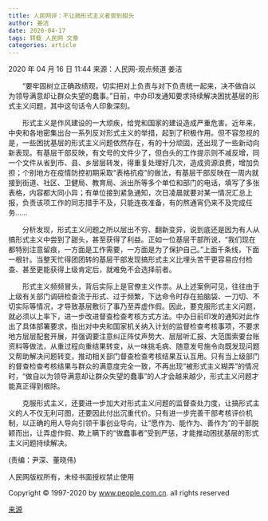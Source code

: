 ```yaml
---
title: 人民网评：不让搞形式主义者尝到甜头
author: 姜洁
date: 2020-04-17
tags: 转载 人民网 文章
categories: article
---
```


2020 年 04 月 16 日 11:44 来源：人民网-观点频道 姜洁

&emsp;&emsp;“要牢固树立正确政绩观，切实把对上负责与对下负责统一起来，决不做自以为领导满意却让群众失望的蠢事。”日前，中办印发通知要求持续解决困扰基层的形式主义问题，其中这句话令人印象深刻。

&emsp;&emsp;形式主义是作风建设的一大顽疾，给党和国家的建设造成严重危害。近年来，中央和各地密集出台一系列反对形式主义的举措，起到了积极作用。但不容忽视的是，一些困扰基层的形式主义问题依然存在，有的十分顽固，还出现了一些新动向新表现。有基层干部反映，有文号的文件少了，但白头的工作提示则不减反增，同一个文件从省到市、县、乡层层转发，得重复处理好几次，造成资源浪费，增加负担；个别地方在疫情防控初期采取“表格抗疫”的做法，有基层干部反映在一周内就接到街道、社区、卫健局、教育局、派出所等多个单位和部门的电话，填写了多张表格，内容都大同小异；有单位接到紧急通知，次日凌晨就要对某一情况汇总上报，负责该项工作的同志措手不及，只能连夜准备，有的熬通宵仍来不及完成任务……

&emsp;&emsp;分析发现，形式主义问题之所以层出不穷、翻新变异，说到底还是因为有人从搞形式主义中尝到了甜头，甚至获得了利益。正如一位基层干部所说，“我们现在都特别注意留痕，一方面是工作需要，一方面是为了保护自己。”上面千条线，下面一根针。当整天忙得团团转的基层干部发现搞形式主义比埋头苦干更容易应付检查、甚至更能获得上级肯定后，就难免不会选择前者。

&emsp;&emsp;形式主义频频冒头，背后实际上是官僚主义作祟。从上述案例可见，往往由于上级有关部门调研检查流于形式、过于频繁，下达命令时存在拍脑袋、一刀切、不切实际等情况，才导致基层敷衍了事乃至弄虚作假。因此，要克服形式主义问题，就必须以上率下，进一步改进督查检查考核方式方法。中办日前印发的通知对此作出了具体部署要求，指出对中央和国家机关纳入计划的监督检查考核事项，不要求地方层层配套开展，并强调要注意纠正阵仗声势大、层层听汇报、大范围索要台账资料等做法，从重过程向重结果转变，从一味挑毛病、随意发号施令向既发现问题又帮助解决问题转变，推动相关部门督查检查考核结果互认互用。只有当上级部门的督查检查考核结果与群众的满意度完全一致，不再出现“被形式主义糊弄”的情况时，“做自以为领导满意却让群众失望的蠢事”的人才会越来越少，形式主义问题才能真正得到根除。

&emsp;&emsp;克服形式主义，还要进一步加大对形式主义问题的监督查处力度，让搞形式主义的人不仅无利可图，还要因此付出沉重代价。只有进一步完善干部考核评价机制，以正确的用人导向引领干事创业导向，让“愿作为、能作为、善作为”的干部脱颖而出，让弄虚作假、欺上瞒下的“做蠢事者”受到严惩，才能推动困扰基层的形式主义问题持续解决。

(责编：尹深、董晓伟)

人民网版权所有，未经书面授权禁止使用

Copyright © 1997-2020 by www.people.com.cn. all rights reserved

[来源](http://opinion.people.com.cn/n1/2020/0416/c223228-31676288.html)
